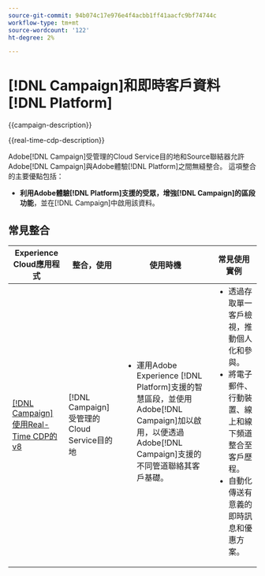 ```yaml
---
source-git-commit: 94b074c17e976e4f4acbb1ff41aacfc9bf74744c
workflow-type: tm+mt
source-wordcount: '122'
ht-degree: 2%

---
```



# [!DNL Campaign]和即時客戶資料[!DNL Platform]

{{campaign-description}}

{{real-time-cdp-description}}

Adobe[!DNL Campaign]受管理的Cloud Service目的地和Source聯結器允許Adobe[!DNL Campaign]與Adobe體驗[!DNL Platform]之間無縫整合。 這項整合的主要優點包括：

+ **利用Adobe體驗[!DNL Platform]支援的受眾，增強[!DNL Campaign]的區段功能**，並在[!DNL Campaign]中啟用該資料。

## 常見整合

<table>
    <thead>
        <tr>
            <th>Experience Cloud應用程式</th>
            <th>整合，使用</th>
            <th>使用時機</th>
            <th>常見使用實例</th>
        </tr>
    </thead>
    <tbody>
        <tr>
            <td><a href="../../integrations/tutorials/campaign-rtcdp/campaign-v8-real-time-cdp.md" target="_blank" rel="noreferrer">[!DNL Campaign] 使用Real-Time CDP的v8</a></td>
            <td>[!DNL Campaign] 受管理的Cloud Service目的地</td>
            <td>
                <ul style="margin-top: 0;">
                    <li>運用Adobe Experience [!DNL Platform]支援的智慧區段，並使用Adobe[!DNL Campaign]加以啟用，以便透過Adobe[!DNL Campaign]支援的不同管道聯絡其客戶基礎。</li>
                </ul>
            </td>
            <td>
              <ul style="margin-top: 0;">
                <li>透過存取單一客戶檢視，推動個人化和參與。</li>
                <li>將電子郵件、行動裝置、線上和線下頻道整合至客戶歷程。</li>
                <li>自動化傳送有意義的即時訊息和優惠方案。</li>
               <ul style="margin-top: 0;">
            </td>
        </tr>              
    </tbody>          
</table>
